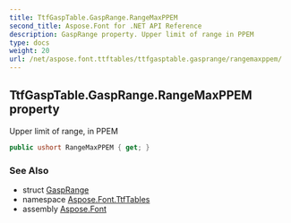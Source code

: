 ```yaml
---
title: TtfGaspTable.GaspRange.RangeMaxPPEM
second_title: Aspose.Font for .NET API Reference
description: GaspRange property. Upper limit of range in PPEM
type: docs
weight: 20
url: /net/aspose.font.ttftables/ttfgasptable.gasprange/rangemaxppem/
---
```

## TtfGaspTable.GaspRange.RangeMaxPPEM property

Upper limit of range, in PPEM

```csharp
public ushort RangeMaxPPEM { get; }
```

### See Also

* struct [GaspRange](../)
* namespace [Aspose.Font.TtfTables](../../../aspose.font.ttftables/)
* assembly [Aspose.Font](../../../)


